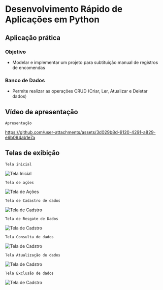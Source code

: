 # Desenvolvimento Rápido de Aplicações em Python

## Aplicação prática

### Objetivo

- Modelar e implementar um projeto para subtituição manual de registros de encomendas

### Banco de Dados

- Permite realizar as operações CRUD (Criar, Ler, Atualizar e Deletar dados)

## Vídeo de apresentação

```Apresentação```

https://github.com/user-attachments/assets/3d029b8d-9120-4291-a829-e6b094ab1e7a

## Telas de exibição

```Tela inicial```

![Tela Inicial](/assets/images/tela_inicial.png)

```Tela de ações```

![Tela de Ações](/assets/images/tela_acoes.png)

```Tela de Cadastro de dados```

![Tela de Cadstro](/assets/images/tela_cadastro.png)

```Tela de Resgate de Dados```

![Tela de Cadstro](/assets/images/tela_dados_no_banco.png)

```Tela Consulta de dados```

![Tela de Cadstro](/assets/images/tela_consulta.png)

```Tela Atualização de dados```

![Tela de Cadstro](/assets/images/tela_atualizar.png)

```Tela Exclusão de dados```

![Tela de Cadstro](/assets/images/tela_deletar.png)
